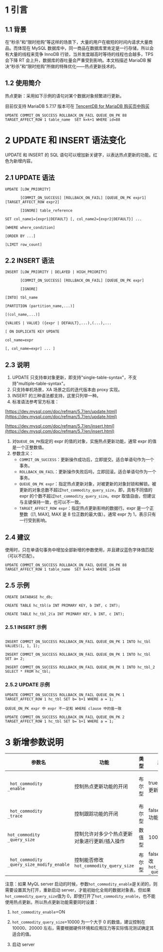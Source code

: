 # 1 引言

## 1.1 背景

在“秒杀”和“限时抢购”等这样的场景下，大量的用户在极短的时间内请求大量商品。而体现在 MySQL 数据库中，同一商品在数据库里肯定是一行存储，所以会有大量的线程来竞争 InnoDB 行锁，当并发度越高时等待的线程也会越多，TPS 会下降 RT 会上升，数据库的吞吐量会严重受到影响。本文档描述 MariaDB 解决“秒杀”和“限时抢购”所做的特殊优化——热点更新技术的。

## 1.2 使用简介

热点更新：采用如下示例的语句对某个数据对象频繁进行更新。

目前仅支持 MariaDB 5.7.17 版本可在 [TencentDB for MariaDB 购买页中购买](https://buy.cloud.tencent.com/tdsql)

```
UPDATE COMMIT_ON_SUCCESS ROLLBACK_ON_FAIL QUEUE_ON_PK 88 TARGET_AFFECT_ROW 1 table_name  SET k=k+1 WHERE id=88
```
# 2 UPDATE 和 INSERT 语法变化

UPDATE 和 INSERT 的 SQL 语句可以增加新关键字，以表达热点更新的功能。红色为新增内容。

## 2.1 UPDATE 语法
```
UPDATE [LOW_PRIORITY]

       [COMMIT_ON_SUCCESS] [ROLLBACK_ON_FAIL] [QUEUE_ON_PK expr1] [TARGET_AFFECT_ROW expr2]

       [IGNORE] table_reference

SET col_name1={expr1|DEFAULT} [, col_name2={expr2|DEFAULT}] ...

[WHERE where_condition]

[ORDER BY ...]

[LIMIT row_count]
```

## 2.2 INSERT 语法
```
INSERT [LOW_PRIORITY | DELAYED | HIGH_PRIORITY]

       [COMMIT_ON_SUCCESS] [ROLLBACK_ON_FAIL] [QUEUE_ON_PK expr]

       [IGNORE]

[INTO] tbl_name

[PARTITION (partition_name,...)]

[(col_name,...)]

{VALUES | VALUE} ({expr | DEFAULT},...),(...),...

[ ON DUPLICATE KEY UPDATE

col_name=expr

[, col_name=expr] ... ]
```

## 2.3 说明

1. UPDATE 只支持单对象更新，即支持&quot;single-table-syntax&quot;，不支持&quot;multiple-table-syntax&quot;。
2. 只支持单机场景，XA 场景之后的迭代版本由 proxy 实现。
3. INSERT 的三种语法都支持，这里只列举一种。
4. 标准语法参考官方标准：

[https://dev.mysql.com/doc/refman/5.7/en/update.html](https://dev.mysql.com/doc/refman/5.7/en/update.html)

[https://dev.mysql.com/doc/refman/5.7/en/insert.html](https://dev.mysql.com/doc/refman/5.7/en/insert.html)

1. 对`QUEUE_ON_PK`指定的 expr 的值的对象，实施热点更新功能，通常 expr 的值是一个正整数值。
2. 参数含义：
   * `COMMIT_ON_SUCCESS`：更新操作成功后，立即提交。适合单语句作为一个事务。
   * `ROLLBACK_ON_FAIL`：更新操作失败后吗，立即回滚。适合单语句作为一个事务。
   * `QUEUE_ON_PK expr`：指定热点更新对象，对被更新的对象封锁和解锁。被更新的对象总数不超过`hot_commodity_query_size`，即，具有不同值的 expr 的个数不超过`hot_commodity_query_size`。expr 取值自由，但建议与主键保持一致，也可以不一致。
   * `TARGET_AFFECT_ROW expr`：指定热点更新影响的数据行。expr 是一个正整数（[1, MAX], MAX 是 8 位正数的最大值）。通常 expr 为 1，表示只有一行受到影响。

## 2.4 建议

使用时，只在单语句事务中增加全部新增的参数使用，并且建议蓝色字体值匹配（可以不匹配）。
```
UPDATE COMMIT_ON_SUCCESS ROLLBACK_ON_FAIL QUEUE_ON_PK 88 TARGET_AFFECT_ROW 1 table_name  SET k=k+1 WHERE id=88
```

## 2.5 示例
```
CREATE DATABASE hc_db;

CREATE TABLE hc_tbl(a INT PRIMARY KEY, b INT, c INT);

CREATE TABLE hc_tbl_2(a INT PRIMARY KEY, b INT, c INT);
```

### 2.5.1 INSERT 示例
```

INSERT COMMIT_ON_SUCCESS ROLLBACK_ON_FAIL QUEUE_ON_PK 1 INTO hc_tbl VALUES(1, 1, 1);

INSERT COMMIT_ON_SUCCESS ROLLBACK_ON_FAIL QUEUE_ON_PK 1 INTO hc_tbl SET a= 2;

INSERT COMMIT_ON_SUCCESS ROLLBACK_ON_FAIL QUEUE_ON_PK 1 INTO hc_tbl_2 SELECT * FROM hc_tbl;
```

### 2.5.2 UPDATE 示例
```
UPDATE COMMIT_ON_SUCCESS ROLLBACK_ON_FAIL QUEUE_ON_PK 1 TARGET_AFFECT_ROW 1 hc_tbl SET b= b+1 WHERE a = 1;

QUEUE_ON_PK expr 中 expr 不一定和 WHERE clause 中的值一致

UPDATE COMMIT_ON_SUCCESS ROLLBACK_ON_FAIL QUEUE_ON_PK 2 TARGET_AFFECT_ROW 1 hc_tbl SET b= b+1 WHERE a = 1;
```

# 3 新增参数说明
| 参数名 | 功能 | 类型 | 默认值 | 其他 |
| --- | --- | --- | --- | --- |
|` hot_commodity`<br/>`_enable `| 控制热点更新功能的开闭 | 布尔型 | true 打开热点更新功能 | 运行中关闭此参数，新的事务不再使用热点更新。最好是系统启动前就设置好，而不是运行时改变 |
|` hot_commodity`<br/>`_trace` | 控制跟踪功能的开闭 | 布尔型 | false 关闭跟踪功能 | 打开时，跟踪信息会输出到标准输出 |
| `hot_commodity`<br/>`_query_size` | 控制允许对多少个热点更新对象进行更新/插入操作 | 数值型 | 10000 | 起到限流的作用 |
|` hot_commodity`<br/>`_query_size_modify_enable` | 控制能否修改<br/>`hot_commodity_query_size `| 布尔型 | false 不允许修改<br/>`hot_commodity`<br/>`_query_size `| 方便在单元测试中改<br/>`hot_commodity_query_size `|

注意：如果 MyQL server 启动的时候，参数`hot_commodity_enable`是关闭的，则需要设置其为打开，重新启动 server，才能初始化全局的数据对象表。但如果`hot_commodity_query_size`值为 0，即使打开了`hot_commodity_enable`，也不能使用热点更新。所以热点更新功能需要同时设置：

1. `hot_commodity_enable`=ON
  
2. `hot_commodity_query_size`=10000  为一个大于 0 的数值，建议控制在 10000、20000 左右，需要根据硬件环境和应用压力等实际情况测试确定其适合的值。

3. 启动 server

